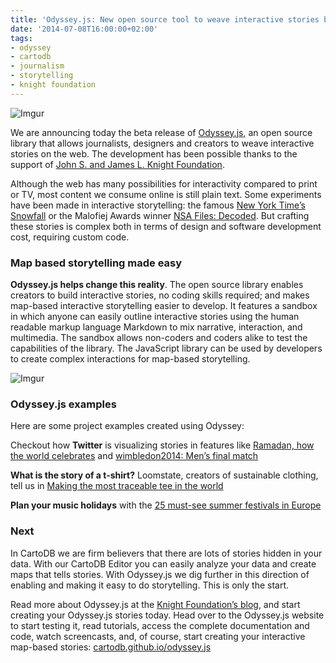 ```yaml
---
title: 'Odyssey.js: New open source tool to weave interactive stories by CartoDB'
date: '2014-07-08T16:00:00+02:00'
tags:
- odyssey
- cartodb
- journalism
- storytelling
- knight foundation
---
```


<img src="http://i.imgur.com/9jG2O2v.jpg" alt="Imgur"/>

We are announcing today the beta release of <a href="http://cartodb.github.io/odyssey.js/">Odyssey.js</a>, an open source library that allows journalists, designers and creators to weave interactive stories on the web. The development has been possible thanks to the support of <a href="http://www.knightfoundation.org/">John S. and James L. Knight Foundation</a>.

Although the web has many possibilities for interactivity compared to print or TV, most content we consume online is still plain text. Some experiments have been made in interactive storytelling: the famous <a href="http://www.nytimes.com/projects/2012/snow-fall/#/?part=tunnel-creek">New York Time’s Snowfall</a> or the Malofiej Awards winner <a href="http://www.theguardian.com/world/interactive/2013/nov/01/snowden-nsa-files-surveillance-revelations-decoded#section/1">NSA Files: Decoded</a>. But crafting these stories is complex both in terms of design and software development cost, requiring custom code.

### Map based storytelling made easy

**Odyssey.js helps change this reality**. The open source library enables creators to build interactive stories, no coding skills required; and makes map-based interactive storytelling easier to develop.  It features a sandbox in which anyone can easily outline interactive stories using the  human readable markup language Markdown to mix narrative, interaction, and multimedia. The sandbox allows non-coders and coders alike to test the capabilities of the library. The JavaScript library can be used by developers to create complex interactions for map-based storytelling.

<img src="http://i.imgur.com/H24xRys.png" alt="Imgur"/>

### Odyssey.js examples

Here are some project examples created using Odyssey:

Checkout how **Twitter** is visualizing stories in features like <a href="http://bl.ocks.org/anonymous/raw/2f1e9a5a74ceeb88e977/">Ramadan, how the world celebrates</a> and <a href="http://bl.ocks.org/anonymous/raw/769c7b6f9d7b4755d56a/">wimbledon2014: Men’s final match</a>

**What is the story of a t-shirt?** Loomstate, creators of sustainable clothing, tell us in <a href="http://cartodb.github.io/odyssey.js/visualizations/loomstate/">Making the most traceable tee in the world</a>

**Plan your music holidays** with the <a href="http://bl.ocks.org/anonymous/raw/1811b67bb907e485da04">25 must-see summer festivals in Europe</a>

### Next

In CartoDB we are firm believers that there are lots of stories hidden in your data. With our CartoDB Editor you can easily analyze your data and create maps that tells stories. With Odyssey.js we dig further in this direction of enabling and making it easy to do storytelling. This is only the start.

Read more about Odyssey.js at the <a href="http://www.knightfoundation.org/blogs/knightblog/">Knight Foundation’s blog</a>, and start creating your Odyssey.js stories today. Head over to the Odyssey.js website to start testing it, read tutorials, access the complete documentation and code, watch screencasts, and, of course, start creating your interactive map-based stories: <a href="http://cartodb.github.io/odyssey.js/">cartodb.github.io/odyssey.js</a>
